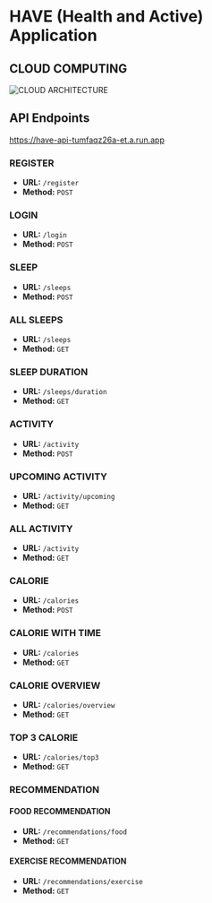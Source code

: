 # HAVE (Health and Active) Application

## CLOUD COMPUTING
![CLOUD ARCHITECTURE](https://drive.google.com/uc?id=1OSr7exJibzfFsOpqdzJLpI_xNbLviNwt)

## API Endpoints
https://have-api-tumfaqz26a-et.a.run.app

### REGISTER
- **URL:** `/register`
- **Method:** `POST`

### LOGIN
- **URL:** `/login`
- **Method:** `POST`

### SLEEP
- **URL:** `/sleeps`
- **Method:** `POST`

### ALL SLEEPS
- **URL:** `/sleeps`
- **Method:** `GET`

### SLEEP DURATION
- **URL:** `/sleeps/duration`
- **Method:** `GET`

### ACTIVITY
- **URL:** `/activity`
- **Method:** `POST`

### UPCOMING ACTIVITY
- **URL:** `/activity/upcoming`
- **Method:** `GET`

### ALL ACTIVITY
- **URL:** `/activity`
- **Method:** `GET`

### CALORIE
- **URL:** `/calories`
- **Method:** `POST`

### CALORIE WITH TIME
- **URL:** `/calories`
- **Method:** `GET`

### CALORIE OVERVIEW
- **URL:** `/calories/overview`
- **Method:** `GET`

### TOP 3 CALORIE
- **URL:** `/calories/top3`
- **Method:** `GET`

### RECOMMENDATION

#### FOOD RECOMMENDATION
- **URL:** `/recommendations/food`
- **Method:** `GET`

#### EXERCISE RECOMMENDATION
- **URL:** `/recommendations/exercise`
- **Method:** `GET`
